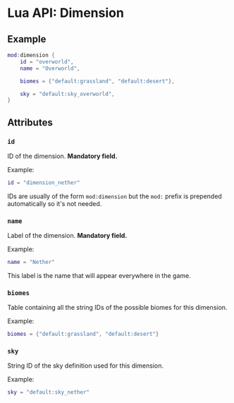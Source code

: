 # Lua API: Dimension

## Example

```lua
mod:dimension {
	id = "overworld",
	name = "Overworld",

	biomes = {"default:grassland", "default:desert"},

	sky = "default:sky_overworld",
}
```

## Attributes

### `id`

ID of the dimension. **Mandatory field.**

Example:
```lua
id = "dimension_nether"
```

IDs are usually of the form `mod:dimension` but the `mod:` prefix is prepended automatically so it's not needed.

### `name`

Label of the dimension. **Mandatory field.**

Example:
```lua
name = "Nether"
```

This label is the name that will appear everywhere in the game.

### `biomes`

Table containing all the string IDs of the possible biomes for this dimension.

Example:
```lua
biomes = {"default:grassland", "default:desert"}
```

### `sky`

String ID of the sky definition used for this dimension.

Example:
```lua
sky = "default:sky_nether"
```

